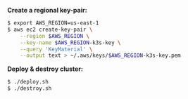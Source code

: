 **Create a regional key-pair:**

```bash
$ export AWS_REGION=us-east-1
$ aws ec2 create-key-pair \
    --region $AWS_REGION \
    --key-name $AWS_REGION-k3s-key \
    --query 'KeyMaterial' \
    --output text > ~/.aws/keys/$AWS_REGION-k3s-key.pem
```

**Deploy & destroy cluster:**

```bash
$ ./deploy.sh
$ ./destroy.sh
```